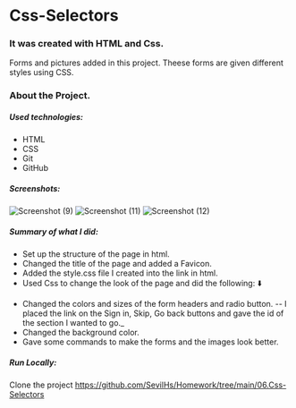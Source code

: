 # Css-Selectors
### It was created with HTML and Css.
Forms and pictures added in this project. Theese forms are given different styles using CSS.
### About the Project. 
##### Used technologies:
- HTML
- CSS
- Git
- GitHub
##### Screenshots:
![Screenshot (9)](https://user-images.githubusercontent.com/126726212/224512022-6cc49896-f528-44f9-ba3f-6952b541487d.png)
![Screenshot (11)](https://user-images.githubusercontent.com/126726212/224512023-1bb30284-e0d8-4f01-9579-22a41aeeec1a.png)
![Screenshot (12)](https://user-images.githubusercontent.com/126726212/224512026-5542987f-674d-45fd-b1a8-d733088ae7d8.png)
##### Summary of what I did:
* Set up the structure of the page in html.  
* Changed the title of the page and added a Favicon.  
* Added the style.css file I created into the link in html.  
* Used Css to change the look of the page and did the following: :arrow_down:
- Changed the colors and sizes of the form headers and radio button.
-- I placed the link on the Sign in, Skip, Go back buttons and gave the id of the section I wanted to go._
- Changed the background color.
- Gave some commands to make the forms and the images look better.
##### Run Locally:
Clone the project
https://github.com/SevilHs/Homework/tree/main/06.Css-Selectors
